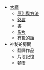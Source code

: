 * [大廳](/)
  * [原則與方法](/principles/index.md)
  * [銘言](/quotes/index.md)
  * [書](/books/index.md)
  * [影片](/videos/index.md)
  * [有趣的話](/quotes/funny.md)
* 神秘的房間
  * 翻譯作品 
  * 片段記憶
  * [頓悟](/secret_room/thoughts.md)